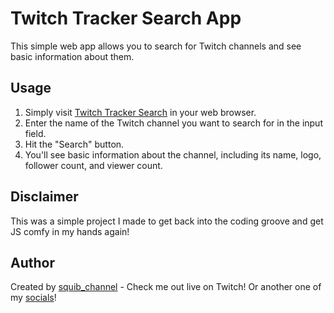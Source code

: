 # Twitch Tracker Search App

This simple web app allows you to search for Twitch channels and see basic information about them.

## Usage

1. Simply visit [Twitch Tracker Search](https://squibchannel.github.io/twitch-tracker-search/) in your web browser.
2. Enter the name of the Twitch channel you want to search for in the input field.
3. Hit the "Search" button.
4. You'll see basic information about the channel, including its name, logo, follower count, and viewer count.

## Disclaimer

This was a simple project I made to get back into the coding groove and get JS comfy in my hands again!

## Author

Created by [squib_channel](https://www.twitch.tv/squib_channel) - Check me out live on Twitch! Or another one of my [socials](https://linktr.ee/squibchannel)!
